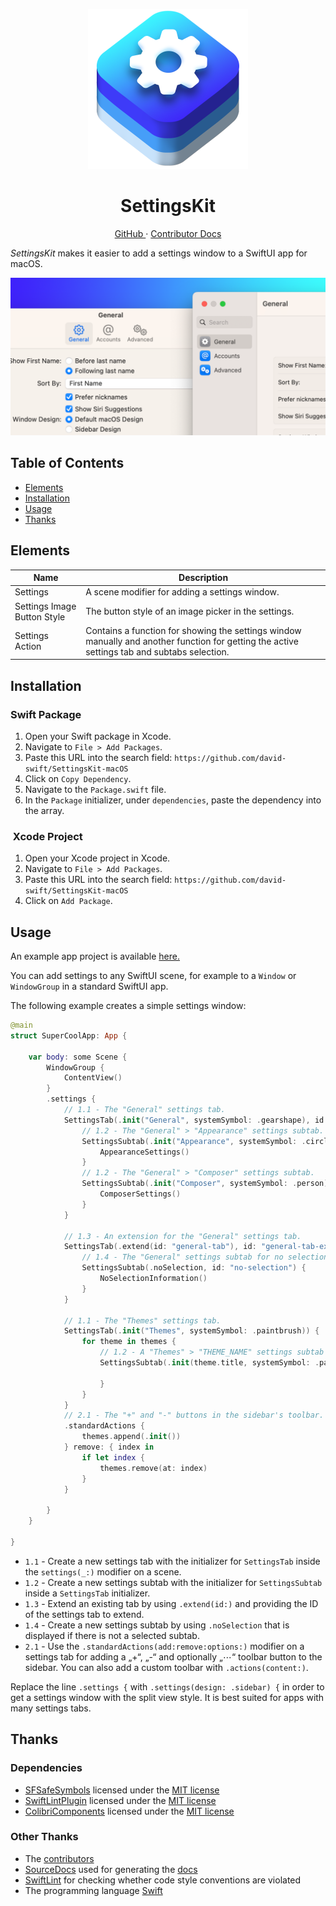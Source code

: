 <p align="center">
  <img width="256" alt="SettingsKit Icon" src="Icons/SettingsKitIcon.png">
  <h1 align="center">SettingsKit</h1>
</p>

<p align="center">
  <a href="https://github.com/david-swift/SettingsKit-macOS">
  GitHub
  </a>
  ·
  <a href="Documentation/Reference/SettingsKit/README.md">
  Contributor Docs
  </a>
</p>

_SettingsKit_ makes it easier to add a settings window to a SwiftUI app for macOS.

![GitHub Banner][image-1]

## Table of Contents

- [Elements][1]
- [Installation][2]
- [Usage][3]
- [Thanks][4]

## Elements

| Name                        | Description                                                                                                                                  |
| --------------------------- | -------------------------------------------------------------------------------------------------------------------------------------------- |
| Settings                    | A scene modifier for adding a settings window.                                                                                               |
| Settings Image Button Style | The button style of an image picker in the settings.                                                                                         |
| Settings Action             | Contains a function for showing the settings window manually and another function for getting the active settings tab and subtabs selection. |

## Installation

### Swift Package
1. Open your Swift package in Xcode.
2. Navigate to `File > Add Packages`.
3. Paste this URL into the search field: `https://github.com/david-swift/SettingsKit-macOS`
4. Click on `Copy Dependency`.
5. Navigate to the `Package.swift` file.
6. In the `Package` initializer, under `dependencies`, paste the dependency into the array.

###  Xcode Project
1. Open your Xcode project in Xcode.
2. Navigate to `File > Add Packages`.
3. Paste this URL into the search field: `https://github.com/david-swift/SettingsKit-macOS`
4. Click on `Add Package`.

## Usage

An example app project is available [here.][5]

You can add settings to any SwiftUI scene, for example to a `Window` or `WindowGroup` in a standard SwiftUI app. 

The following example creates a simple settings window:
```swift
@main
struct SuperCoolApp: App {

    var body: some Scene {
        WindowGroup {
            ContentView()
        }
        .settings {
            // 1.1 - The "General" settings tab.
            SettingsTab(.init("General", systemSymbol: .gearshape), id: "general-tab") {
                // 1.2 - The "General" > "Appearance" settings subtab.
                SettingsSubtab(.init("Appearance", systemSymbol: .circleLefthalfFilled), id: "appearance") {
                    AppearanceSettings()
                }
                // 1.2 - The "General" > "Composer" settings subtab.
                SettingsSubtab(.init("Composer", systemSymbol: .person), id: "composer") {
                    ComposerSettings()
                }
            }

            // 1.3 - An extension for the "General" settings tab.
            SettingsTab(.extend(id: "general-tab"), id: "general-tab-extension") {
                // 1.4 - The "General" settings subtab for no selection.
                SettingsSubtab(.noSelection, id: "no-selection") {
                    NoSelectionInformation()
                }
            }

            // 1.1 - The "Themes" settings tab.
            SettingsTab(.init("Themes", systemSymbol: .paintbrush)) {
                for theme in themes {
                    // 1.2 - A "Themes" > "THEME_NAME" settings subtab for each theme.
                    SettingsSubtab(.init(theme.title, systemSymbol: .paintbrush), id: theme.id) {

                    }
                }
            }
            // 2.1 - The "+" and "-" buttons in the sidebar's toolbar.
            .standardActions {
                themes.append(.init())
            } remove: { index in
                if let index {
                    themes.remove(at: index)
                }
            }

        }
    }

}
```

- `1.1` - Create a new settings tab with the initializer for `SettingsTab` inside the `settings(_:)` modifier on a scene.
- `1.2` - Create a new settings subtab with the initializer for `SettingsSubtab` inside a `SettingsTab` initializer.
- `1.3` - Extend an existing tab by using `.extend(id:)` and providing the ID of the settings tab to extend.
- `1.4` - Create a new settings subtab by using `.noSelection` that is displayed if there is not a selected subtab.
- `2.1` - Use the `.standardActions(add:remove:options:)` modifier on a settings tab for adding a „+“, „-“ and optionally „⋯“ toolbar button to the sidebar. You can also add a custom toolbar with `.actions(content:)`. 

Replace the line `.settings {` with `.settings(design: .sidebar) {` in order to get a settings window with the split view style. It is best suited for apps with many settings tabs.  

## Thanks

### Dependencies
- [SFSafeSymbols][6] licensed under the [MIT license][7]
- [SwiftLintPlugin][8] licensed under the [MIT license][9]
- [ColibriComponents][10] licensed under the [MIT license][11]

### Other Thanks
- The [contributors][12]
- [SourceDocs][13] used for generating the [docs][14]
- [SwiftLint][15] for checking whether code style conventions are violated
- The programming language [Swift][16]

[1]:	#Elements
[2]:	#Installation
[3]:	#Usage
[4]:	#Thanks
[5]:	/Tests/Examples/
[6]:	https://github.com/SFSafeSymbols/SFSafeSymbols
[7]:	https://github.com/SFSafeSymbols/SFSafeSymbols/blob/stable/LICENSE
[8]:	https://github.com/lukepistrol/SwiftLintPlugin
[9]:	https://github.com/lukepistrol/SwiftLintPlugin/blob/main/LICENSE
[10]:	https://github.com/david-swift/ColibriComponents-macOS
[11]:	https://github.com/david-swift/ColibriComponents-macOS/blob/main/LICENSE.md
[12]:	Contributors.md
[13]:	https://github.com/SourceDocs/SourceDocs
[14]:	Documentation/Reference/SettingsKit-macOS/README.md
[15]:	https://github.com/realm/SwiftLint
[16]:	https://github.com/apple/swift

[image-1]:	Icons/GitHubBanner.png